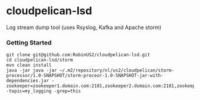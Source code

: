 # cloudpelican-lsd
Log stream dump tool (uses Rsyslog, Kafka and Apache storm)

### Getting Started ###
```
git clone git@github.com:RobinUS2/cloudpelican-lsd.git
cd cloudpelican-lsd/storm
mvn clean install
java -jar java -jar ~/.m2/repository/nl/us2/cloudpelican/storm-processor/1.0-SNAPSHOT/storm-proceor-1.0-SNAPSHOT-jar-with-dependencies.jar -zookeeper=zookeeper1.domain.com:2181,zookeeper2.domain.com:2181,zookeeper3.domain.com:2181 -topic=my_logging -grep=this
```

